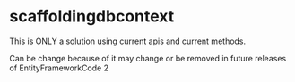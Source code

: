 # scaffoldingdbcontext

This is  ONLY a solution using current apis and current methods.

Can be change because of it may change or be removed in future releases of EntityFrameworkCode 2
